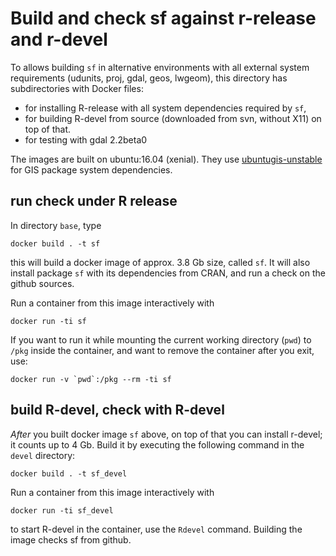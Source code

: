 # Build and check sf against r-release and r-devel

To allows building `sf` in alternative environments with all
external system requirements (udunits, proj, gdal, geos, lwgeom),
this directory has subdirectories with Docker files:

* for installing R-release with all system dependencies required by `sf`, 
* for building R-devel from source (downloaded from svn, without X11) on top of that. 
* for testing with gdal 2.2beta0 

The images are built on ubuntu:16.04 (xenial). They use [ubuntugis-unstable](https://launchpad.net/~ubuntugis/+archive/ubuntu/ubuntugis-unstable) for GIS package system dependencies.

## run check under R release

In directory `base`, type

    docker build . -t sf

this will build a docker image of approx. 3.8 Gb size, called `sf`. It will also install package `sf` with its dependencies from CRAN, and run a check on the github sources.

Run a container from this image interactively with 

	docker run -ti sf

If you want to run it while mounting the current working directory (`pwd`) to `/pkg` inside the container, and want to remove the container after you exit, use:

	docker run -v `pwd`:/pkg --rm -ti sf

## build R-devel, check with R-devel

_After_ you built docker image `sf` above, on top of that you can install r-devel; it counts up to 4 Gb. Build it by executing the following command in the `devel` directory: 

    docker build . -t sf_devel

Run a container from this image interactively with

	docker run -ti sf_devel

to start R-devel in the container, use the `Rdevel` command. Building the image checks sf from github.

